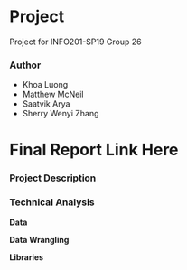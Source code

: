 # Project
Project for INFO201-SP19 Group 26

### Author 
- Khoa Luong
- Matthew McNeil
- Saatvik Arya 
- Sherry Wenyi Zhang

# Final Report Link Here 

### Project Description 

### Technical Analysis 

**Data**

**Data Wrangling**

**Libraries**


